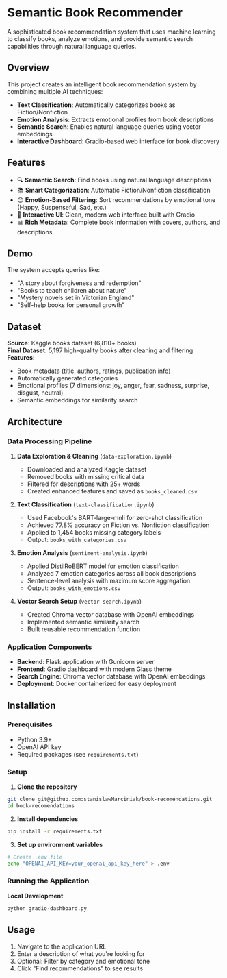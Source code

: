# Semantic Book Recommender

A sophisticated book recommendation system that uses machine learning to classify books, analyze emotions, and provide semantic search capabilities through natural language queries.

## Overview

This project creates an intelligent book recommendation system by combining multiple AI techniques:

- **Text Classification**: Automatically categorizes books as Fiction/Nonfiction
- **Emotion Analysis**: Extracts emotional profiles from book descriptions
- **Semantic Search**: Enables natural language queries using vector embeddings
- **Interactive Dashboard**: Gradio-based web interface for book discovery

## Features

- 🔍 **Semantic Search**: Find books using natural language descriptions
- 📚 **Smart Categorization**: Automatic Fiction/Nonfiction classification
- 😊 **Emotion-Based Filtering**: Sort recommendations by emotional tone (Happy, Suspenseful, Sad, etc.)
- 🎨 **Interactive UI**: Clean, modern web interface built with Gradio
- 📊 **Rich Metadata**: Complete book information with covers, authors, and descriptions

## Demo

The system accepts queries like:

- "A story about forgiveness and redemption"
- "Books to teach children about nature"
- "Mystery novels set in Victorian England"
- "Self-help books for personal growth"

## Dataset

**Source**: Kaggle books dataset (6,810+ books)  
**Final Dataset**: 5,197 high-quality books after cleaning and filtering  
**Features**:

- Book metadata (title, authors, ratings, publication info)
- Automatically generated categories
- Emotional profiles (7 dimensions: joy, anger, fear, sadness, surprise, disgust, neutral)
- Semantic embeddings for similarity search

## Architecture

### Data Processing Pipeline

1. **Data Exploration & Cleaning** (`data-exploration.ipynb`)

   - Downloaded and analyzed Kaggle dataset
   - Removed books with missing critical data
   - Filtered for descriptions with 25+ words
   - Created enhanced features and saved as `books_cleaned.csv`

2. **Text Classification** (`text-classification.ipynb`)

   - Used Facebook's BART-large-mnli for zero-shot classification
   - Achieved 77.8% accuracy on Fiction vs. Nonfiction classification
   - Applied to 1,454 books missing category labels
   - Output: `books_with_categories.csv`

3. **Emotion Analysis** (`sentiment-analysis.ipynb`)

   - Applied DistilRoBERT model for emotion classification
   - Analyzed 7 emotion categories across all book descriptions
   - Sentence-level analysis with maximum score aggregation
   - Output: `books_with_emotions.csv`

4. **Vector Search Setup** (`vector-search.ipynb`)
   - Created Chroma vector database with OpenAI embeddings
   - Implemented semantic similarity search
   - Built reusable recommendation function

### Application Components

- **Backend**: Flask application with Gunicorn server
- **Frontend**: Gradio dashboard with modern Glass theme
- **Search Engine**: Chroma vector database with OpenAI embeddings
- **Deployment**: Docker containerized for easy deployment

## Installation

### Prerequisites

- Python 3.9+
- OpenAI API key
- Required packages (see `requirements.txt`)

### Setup

1. **Clone the repository**

```bash
git clone git@github.com:stanislawMarciniak/book-recomendations.git
cd book-recomendations
```

2. **Install dependencies**

```bash
pip install -r requirements.txt
```

3. **Set up environment variables**

```bash
# Create .env file
echo "OPENAI_API_KEY=your_openai_api_key_here" > .env
```

### Running the Application

**Local Development**

```bash
python gradio-dashboard.py
```

## Usage

1. Navigate to the application URL
2. Enter a description of what you're looking for
3. Optional: Filter by category and emotional tone
4. Click "Find recommendations" to see results

